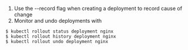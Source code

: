 1. Use the --record flag when creating a deployment to record cause of change
2. Monitor and undo deployments with

```
$ kubectl rollout status deployment nginx
$ kubectl rollout history deployment nginx
$ kubectl rollout undo deployment nginx
```
